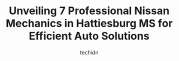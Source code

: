 ---
layout: ampstory
image: https://images.unsplash.com/photo-1567808291548-fc3ee04dbcf0?ixlib=rb-4.0.3&ixid=MnwxMjA3fDB8MHxwaG90by1wYWdlfHx8fGVufDB8fHx8&auto=format&fit=crop&w=640&h=853&q=80
author: techidn
featured: false
description: Trust your vehicles maintenance and repairs to the 7 best Nissan Mechanic in Hattiesburg MS, USA. With their extensive experience, cutting-edge technology, and commitment to customer satisf
title: Unveiling 7 Professional Nissan Mechanics in Hattiesburg MS for Efficient Auto Solutions
cover:
   title: Unveiling 7 Professional Nissan Mechanics in Hattiesburg MS for Efficient Auto Solutions
   subtitle: Rickpate
   background: https://images.unsplash.com/photo-1567808291548-fc3ee04dbcf0?ixlib=rb-4.0.3&ixid=MnwxMjA3fDB8MHxwaG90by1wYWdlfHx8fGVufDB8fHx8&auto=format&fit=crop&w=640&h=853&q=80

pages: 
 - layout: thirds
   top: <h1>#1 Phillips Car Care Center</h1>
   bottom: "<p>I took my vehicle to Phillips Car Care Center because it was making a noise I couldnt identify. They told me up front they wouldnt be able to get to it in the next </p>"
   background: https://www.knot35.com/toplist/wp-content/uploads/2023/06/best-nissan-mechanic-1-in-hattiesburg-ms-1685836592.jpeg
   backgroundblur: true
 - layout: thirds
   top: <h1>#2 Toyota of Hattiesburg Service</h1>
   bottom: "<p>6461 US-98, Hattiesburg, MS 39402, United States</p>"
   background: https://www.knot35.com/toplist/wp-content/uploads/2023/06/best-nissan-mechanic-2-in-hattiesburg-ms-1685836592.png
   cta:
      link: https://www.knot35.com/toplist/unveiling-7-professional-nissan-mechanics-in-hattiesburg-ms-for-efficient-auto-solutions/
      text: Unveiling 7 Professional Nissan Mechanics in Hattiesburg MS for Efficient Auto Solutions
 - layout: thirds
   top: <h1>#3 Johns Car Care</h1>
   bottom: "<p>1209 Hardy St, Hattiesburg, MS 39401, United States</p>"
   background: https://www.knot35.com/toplist/wp-content/uploads/2023/06/best-nissan-mechanic-3-in-hattiesburg-ms-1685836593.jpeg
   cta:
      link: https://www.knot35.com/toplist/unveiling-7-professional-nissan-mechanics-in-hattiesburg-ms-for-efficient-auto-solutions/
      text: Unveiling 7 Professional Nissan Mechanics in Hattiesburg MS for Efficient Auto Solutions
 - layout: thirds
   top: <h1>#4 Walmart Auto Care Centers</h1>
   bottom: "<p>5901 US 49, Hattiesburg, MS 39402, United States</p>"
   background: https://images.unsplash.com/photo-1533735380053-eb8d0759b24a?ixlib=rb-4.0.3&ixid=MnwxMjA3fDB8MHxwaG90by1wYWdlfHx8fGVufDB8fHx8&auto=format&fit=crop&w=640&h=853&q=80
   cta:
      link: https://www.knot35.com/toplist/unveiling-7-professional-nissan-mechanics-in-hattiesburg-ms-for-efficient-auto-solutions/
      text: Unveiling 7 Professional Nissan Mechanics in Hattiesburg MS for Efficient Auto Solutions
 - layout: thirds
   top: <h1>#5 Auto Armature Services</h1>
   bottom: "<p>200 Broadway Dr, Hattiesburg, MS 39401, United States</p>"
   background: https://images.unsplash.com/photo-1510906594845-bc082582c8cc?ixlib=rb-4.0.3&ixid=MnwxMjA3fDB8MHxwaG90by1wYWdlfHx8fGVufDB8fHx8&auto=format&fit=crop&w=640&h=853&q=80
   cta:
      link: https://www.knot35.com/toplist/unveiling-7-professional-nissan-mechanics-in-hattiesburg-ms-for-efficient-auto-solutions/
      text: Unveiling 7 Professional Nissan Mechanics in Hattiesburg MS for Efficient Auto Solutions
 - layout: thirds
   top: <h1>#6 Affordable Auto Care</h1>
   bottom: "<p>100 64th St, Hattiesburg, MS 39401, United States</p>"
   background: https://images.unsplash.com/photo-1567095761054-7a02e69e5c43?ixlib=rb-4.0.3&ixid=MnwxMjA3fDB8MHxwaG90by1wYWdlfHx8fGVufDB8fHx8&auto=format&fit=crop&w=640&h=853&q=80
   cta:
      link: https://www.knot35.com/toplist/unveiling-7-professional-nissan-mechanics-in-hattiesburg-ms-for-efficient-auto-solutions/
      text: Unveiling 7 Professional Nissan Mechanics in Hattiesburg MS for Efficient Auto Solutions
 - layout: thirds
   top: <h1>#7 Walmart Auto Care Centers</h1>
   bottom: "<p>6072 US-98, Hattiesburg, MS 39402, United States</p>"
   background: https://images.unsplash.com/photo-1536745287225-21d689278fd1?ixlib=rb-4.0.3&ixid=MnwxMjA3fDB8MHxwaG90by1wYWdlfHx8fGVufDB8fHx8&auto=format&fit=crop&w=640&h=853&q=80
   cta:
      link: https://www.knot35.com/toplist/unveiling-7-professional-nissan-mechanics-in-hattiesburg-ms-for-efficient-auto-solutions/
      text: Unveiling 7 Professional Nissan Mechanics in Hattiesburg MS for Efficient Auto Solutions
 - layout: thirds
   middle: Continue reading...
   background: https://images.unsplash.com/photo-1522441815192-d9f04eb0615c?ixlib=rb-4.0.3&ixid=MnwxMjA3fDB8MHxwaG90by1wYWdlfHx8fGVufDB8fHx8&auto=format&fit=crop&w=640&h=853&q=80
   cta:
      link: https://www.knot35.com/toplist/unveiling-7-professional-nissan-mechanics-in-hattiesburg-ms-for-efficient-auto-solutions/
      text: Unveiling 7 Professional Nissan Mechanics in Hattiesburg MS for Efficient Auto Solutions
      
---